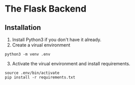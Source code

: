 # The Flask Backend

## Installation

 1. Install Python3 if you don't have it already.
 2. Create a virual environment

```
python3 -m venv .env
```

 3. Activate the virual environment and install requirements.

```
source .env/bin/activate
pip install -r requirements.txt
```

